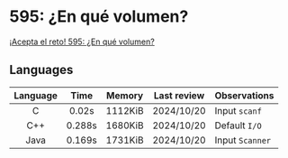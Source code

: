 # 595: ¿En qué volumen?

[¡Acepta el reto! 595: ¿En qué volumen?](https://aceptaelreto.com/problem/statement.php?id=595)

## Languages

| Language | Time   | Memory  | Last review | Observations    |
| :------: | :----: | :-----: | :---------: | :-------------- |
| C        | 0.02s  | 1112KiB | 2024/10/20  | Input `scanf`   |
| C++      | 0.288s | 1680KiB | 2024/10/20  | Default `I/O`   |
| Java     | 0.169s | 1731KiB | 2024/10/20  | Input `Scanner` |
